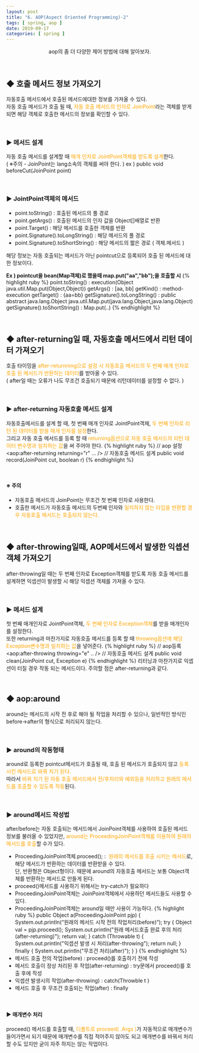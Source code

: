 ```yaml
---
layout: post
title: "6. AOP(Aspect Oriented Programming)-2"
tags: [ spring, aop ]
date: 2019-09-17
categories: [ spring ]
---
```


<p align="center">
    aop의 좀 더 다양한 제어 방법에 대해 알아보자.
</p><br/>

## ◆ 호출 메서드 정보 가져오기
자동호출 메서드에서 호출된 메서드에대한 정보를 가져올 수 있다.<br/>
자동 호출 메서드가 호출 될 때, <font color="orange">자동 호출 메서드의 인자로 JoinPoint</font>라는 객체를 받게 되면 해당 객체로 호출한 메서드의 정보를 확인할 수 있다.

<br/>

### ▶ 메서드 설계
자동 호출 메서드를 설계할 때 <font color="orange">매개 인자로 JointPoint객체를 받도록 설계</font>한다.<br/> ( ※주의 - JoinPoint는 lang소속의 객체를 써야 한다. )
ex ) public void beforeCut(JoinPoint point)

<br/>

### ▶ JointPoint객체의 메서드
- point.toString() 
: 호출된 메서드의 풀 경로
- point.getArgs() 
: 호출된 메서드의 인자 값을 Object[]배열로 반환
- point.Target() 
: 해당 메서드를 호출한 객체를 반환
- point.Signature().toLongString() 
: 해당 메서드의 풀 경로
- point.Signature().toShortString() 
: 해당 메서드의 짧은 경로 ( 객체.메서드 )

해당 정보는 자동 호출되는 메서드가 아닌 pointcut으로 등록되어 호출 된 메서드에 대한 정보이다.

<b>Ex ) pointcut을 bean(Map객체)로 했을때 map.put("aa","bb");을 호출할 시</b>
{% highlight ruby %}
point.toString() : execution(Object java.util.Map.put(Object,Object))
getArgs() : [aa, bb]
getKind() : method-execution
getTarget() : {aa=bb}
getSignature().toLongString() 
: public abstract java.lang.Object java.util.Map.put(java.lang.Object,java.lang.Object)
getSignature().toShortString() : Map.put(..)
{% endhighlight %}

<br/>

## ◆ after-returning일 때, 자동호출 메서드에서 리턴 데이터 가져오기
호출 타이밍을 <font color="orange">after-returnning으로 설정 시 자동호출 메서드의 두 번째 매개 인자로 호출 된 메서드가 반환하는 데이터</font>를 받아올 수 있다. <br/>
( after일 때는 오류가 나도 무조건 호출되기 때문에 리턴데이터를 설정할 수 없다. )

<br/>

### ▶ after-returning 자동호출 메서드 설계
자동호출메서드를 설계 할 때, 첫 번째 매개 인자로 JointPoint객체, <font color="orange">두 번째 인자로 리턴 된 데이터를 받을 매개 인자를 설정</font>한다.<br/>
그리고 자동 호출 메서드를 등록 할 때 <font color="orange">returning옵션으로 자동 호출 메서드의 리턴 데이터 변수명과 일치하는 값</font>을 써 주어야 한다.
{% highlight ruby %}
// aop 설정
<aop:after-returning returning="r" ... /> 
// 자동호출 메서드 설계
public void record(JoinPoint cut, boolean r) 
{% endhighlight %}

<br/>

#### ※ 주의 

- 자동호출 메서드의 JoinPoint는 무조건 첫 번째 인자로 사용한다.
- 호출한 메서드가 자동호출 메서드의 두번째 인자와 <font color="orange">일치하지 않는 타입을 반환할 경우 자동호출 메서드는 호출되지 않는다.</font>

<br/>

## ◆ after-throwing일때, AOP메서드에서 발생한 익셉션객체 가져오기
after-throwing일 때는 두 번째 인자로 Exception객체를 받도록 자동 호출 메서드를 설계하면 익셉션이 발생할 시 해당 익셉션 객체를 가져올 수 있다.

<br/>

### ▶ 메서드 설계
첫 번째 매개인자로 JointPoint객체, <font color="orange">두 번째 인자로 Exception객체</font>를 받을 매개인자를 설정한다.<br/>
또한 returning과 마찬가지로 자동호출 메서드를 등록 할 때 <font color="orange">throwing옵션에 해당 Exception변수명과 일치하는 값</font>을 넣어준다.
{% highlight ruby %}
// aop등록
<aop:after-throwing throwing="e" .. />
// 자동호출 메서드 설계
public void clean(JoinPoint cut, Exception e)
{% endhighlight %}
리터닝과 마찬가지로 익셉션이 터질 경우 작동 되는 메서드이다. 주의할 점은 after-returning과 같다.

<br/>

## ◆ aop:around
around는 메서드의 시작 전 후로 해야 될 작업을 처리할 수 있으나, 일반적인 방식인 before->after의 형식으로 처리되지 않는다.

<br/>

### ▶ around의 작동형태
around로 등록한 pointcut메서드가 호출될 때, 호출 된 메서드가 호출되지 않고 <font color="orange">등록시킨 메서드로 바꿔 치기 된다.</font><br/>
따라서 <font color="orange">바꿔 치기 된 자동 호출 메서드에서 전/후처리와 예외등을 처리하고 원래의 메서드를 호출할 수 있도록 작동</font>된다.

<br/>

### ▶ around메서드 작성법
after/before는 자동 호출되는 메서드에서 JoinPoint객체를 사용하여 호출된 메서드 정보를 불러올 수 있었지만, <font color="orange">around는 ProceedingJoinPoint객체를 이용하여 원래의 메서드를 호출</font>할 수가 있다.

- ProceedingJoinPoint객체.proceed();
: &nbsp;<font color="orange">원래의 메서드를 호출 시키는 메서드</font>로, 해당 메서드가 반환하는 데이터를 반환받을 수 있다.<br/>
단, 반환형은 Object형이다. 때문에 around의 자동호출 메서드는 보통 Object객체를 반환하는 메서드로 만들게 된다. 
- proceed()메서드를 사용하기 위해서는 try-catch가 필요하다 
- ProceedingJoinPoint객체는 JoinPoint객체에서 사용하던 메서드들도 사용할 수 있다. 
- ProceedingJoinPoint객체는 around일 때만 사용이 가능하다.
{% highlight ruby %}
public Object a(ProceedingJoinPoint pjp) {
    System.out.println(“원래의 메서드 시작 전의 작업처리(before)”);
    try {
        Object val = pjp.proceed(); 
        System.out.println("원래 메서드호출 완료 후의 처리(after-returning)");
        return val;
    } catch (Throwable t) {
        System.out.println("익셉션 발생 시 처리(after-throwing");
        return null;
    } finally {
        System.out.println("무조건 처리(after)");
    }
}
{% endhighlight %}
- 메서드 호출 전의 작업(before) 
: proceed()를 호출하기 전에 작성
- 메서드 호출이 정상 처리된 후 작업(after-returning) 
:  try문에서 proceed()를 호출 후에 작성
- 익셉션 발생시의 작업(after-throwing) 
: catch(Throwble t )
- 메서드 호출 후 무조건 호출되는 작업(after) 
: finally

<br/>

#### ▶ 매개변수 처리
proceed() 메서드를 호출할 때, <font color="orange">디폴트로 proceed( .Args )</font>가 자동적으로 매개변수가 들어가면서 되기 때문에 매개변수를 직접 적어주지 않아도 되고 매개변수를 바꿔서 처리할 수도 있지만 굳이 자주 하지는 않는 작업이다.










<br/>